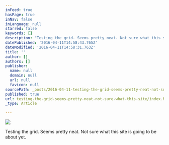 ```yaml
---
inFeed: true
hasPage: true
inNav: false
inLanguage: null
starred: false
keywords: []
description: "Testing the grid. Seems pretty neat. Not sure what this site is going to be about yet.\_"
datePublished: '2016-04-11T14:58:43.765Z'
dateModified: '2016-04-11T14:58:31.763Z'
title: ''
author: []
authors: []
publisher:
  name: null
  domain: null
  url: null
  favicon: null
sourcePath: _posts/2016-04-11-testing-the-grid-seems-pretty-neat-not-sure-what-this-site.md
published: true
url: testing-the-grid-seems-pretty-neat-not-sure-what-this-site/index.html
_type: Article

---
```

![](https://the-grid-user-content.s3-us-west-2.amazonaws.com/09649ccf-aa41-4a40-a394-d9d322cbad09.jpg)

Testing the grid. Seems pretty neat. Not sure what this site is going to be about yet.